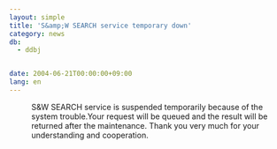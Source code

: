 ```yaml
---
layout: simple
title: 'S&amp;W SEARCH service temporary down'
category: news
db:
  - ddbj


date: 2004-06-21T00:00:00+09:00
lang: en
---
```


<dd>S&amp;W SEARCH service is suspended temporarily because of the system trouble.Your request will be queued and the result will be returned after the maintenance. Thank you very much for your understanding and cooperation.</dd>
